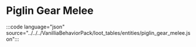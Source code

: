 # Piglin Gear Melee

:::code language="json" source="../../../VanilliaBehaviorPack/loot_tables/entities/piglin_gear_melee.json":::